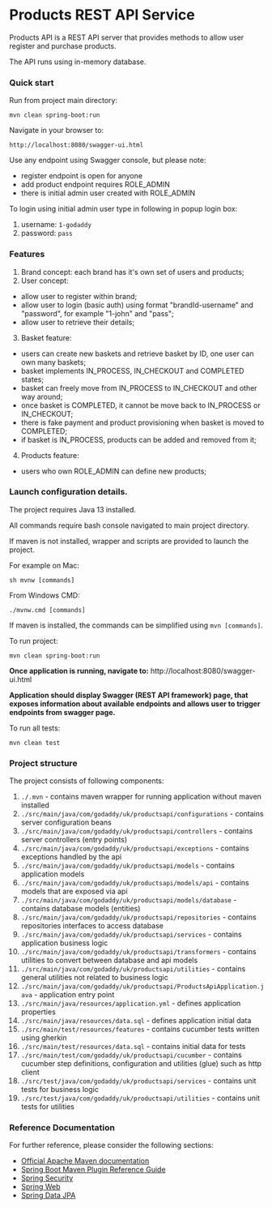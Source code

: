 # Products REST API Service

Products API is a REST API server that provides methods to allow user register and purchase products.

The API runs using in-memory database.

### Quick start

Run from project main directory:

``mvn clean spring-boot:run``

Navigate in your browser to:

``http://localhost:8080/swagger-ui.html``

Use any endpoint using Swagger console, but please note:
- register endpoint is open for anyone
- add product endpoint requires ROLE_ADMIN
- there is initial admin user created with ROLE_ADMIN

To login using initial admin user type in following in popup login box:
1. username: ``1-godaddy``
2. password: ``pass``

### Features

1. Brand concept: each brand has it's own set of users and products; 
2. User concept:
- allow user to register within brand;
- allow user to login (basic auth) using format "brandId-username" and "password", for example "1-john" and "pass";
- allow user to retrieve their details;
3. Basket feature:
- users can create new baskets and retrieve basket by ID, one user can own many baskets;
- basket implements IN_PROCESS, IN_CHECKOUT and COMPLETED states;
- basket can freely move from IN_PROCESS to IN_CHECKOUT and other way around;
- once basket is COMPLETED, it cannot be move back to IN_PROCESS or IN_CHECKOUT;
- there is fake payment and product provisioning when basket is moved to COMPLETED;
- if basket is IN_PROCESS, products can be added and removed from it;
4. Products feature:
- users who own ROLE_ADMIN can define new products;
 
### Launch configuration details.

The project requires Java 13 installed.

All commands require bash console navigated to main project directory.

If maven is not installed, wrapper and scripts are provided to launch the project.

For example on Mac:

``sh mvnw [commands]``

From Windows CMD:

``./mvnw.cmd [commands]``

If maven is installed, the commands can be simplified using `mvn [commands]`.

To run project:

``mvn clean spring-boot:run``

**Once application is running, navigate to:** 
http://localhost:8080/swagger-ui.html

**Application should display Swagger (REST API framework) page, that exposes information about available endpoints and allows user to trigger endpoints from swagger page.**

To run all tests:

``mvn clean test``

### Project structure

The project consists of following components:

1. ``./.mvn`` - contains maven wrapper for running application without maven installed
2.  ``./src/main/java/com/godaddy/uk/productsapi/configurations`` - contains server configuration beans
3.  ``./src/main/java/com/godaddy/uk/productsapi/controllers`` - contains server controllers (entry points)
4.  ``./src/main/java/com/godaddy/uk/productsapi/exceptions`` - contains exceptions handled by the api
5.  ``./src/main/java/com/godaddy/uk/productsapi/models`` - contains application models
6.  ``./src/main/java/com/godaddy/uk/productsapi/models/api`` - contains models that are exposed via api
7.  ``./src/main/java/com/godaddy/uk/productsapi/models/database`` - contains database models (entities)
8.  ``./src/main/java/com/godaddy/uk/productsapi/repositories`` - contains repositories interfaces to access database
9.  ``./src/main/java/com/godaddy/uk/productsapi/services`` - contains application business logic
10.  ``./src/main/java/com/godaddy/uk/productsapi/transformers`` - contains utilities to convert between database and api models
11.  ``./src/main/java/com/godaddy/uk/productsapi/utilities`` - contains general utilities not related to business logic 
12.  ``./src/main/java/com/godaddy/uk/productsapi/ProductsApiApplication.java`` - application entry point
13.  ``./src/main/java/resources/application.yml`` - defines application properties
14.  ``./src/main/java/resources/data.sql`` - defines application initial data
15.  ``./src/main/test/resources/features`` - contains cucumber tests written using gherkin
16.  ``./src/main/test/resources/data.sql`` - contains initial data for tests 
17.  ``./src/main/test/com/godaddy/uk/productsapi/cucumber`` - contains cucumber step definitions, configuration and utilities (glue) such as http client
18. ``./src/test/java/com/godaddy/uk/productsapi/services`` - contains unit tests for business logic
19. ``./src/test/java/com/godaddy/uk/productsapi/utilities`` - contains unit tests for utilities
 

### Reference Documentation
For further reference, please consider the following sections:

* [Official Apache Maven documentation](https://maven.apache.org/guides/index.html)
* [Spring Boot Maven Plugin Reference Guide](https://docs.spring.io/spring-boot/docs/2.2.2.RELEASE/maven-plugin/)
* [Spring Security](https://docs.spring.io/spring-boot/docs/2.2.2.RELEASE/reference/htmlsingle/#boot-features-security)
* [Spring Web](https://docs.spring.io/spring-boot/docs/2.2.2.RELEASE/reference/htmlsingle/#boot-features-developing-web-applications)
* [Spring Data JPA](https://docs.spring.io/spring-boot/docs/2.2.2.RELEASE/reference/htmlsingle/#boot-features-jpa-and-spring-data)
